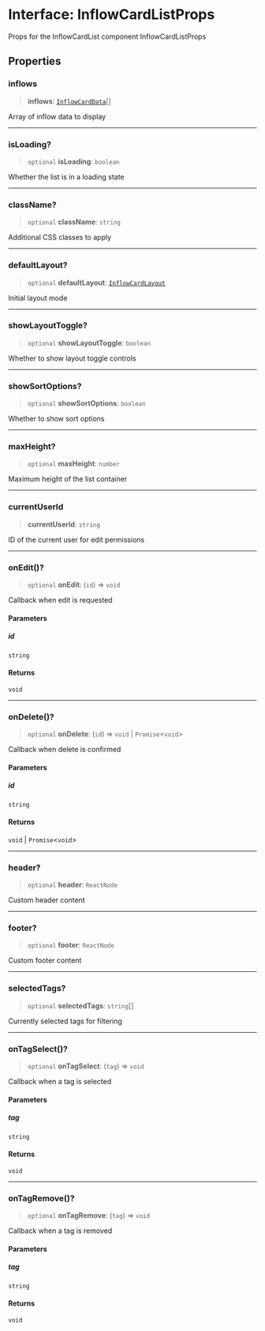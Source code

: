 # Interface: InflowCardListProps

Props for the InflowCardList component
 InflowCardListProps

## Properties

### inflows

> **inflows**: [`InflowCardData`](../../inflow-card/inflow-card/interfaces/InflowCardData.md)[]

Array of inflow data to display

***

### isLoading?

> `optional` **isLoading**: `boolean`

Whether the list is in a loading state

***

### className?

> `optional` **className**: `string`

Additional CSS classes to apply

***

### defaultLayout?

> `optional` **defaultLayout**: [`InflowCardLayout`](../type-aliases/InflowCardLayout.md)

Initial layout mode

***

### showLayoutToggle?

> `optional` **showLayoutToggle**: `boolean`

Whether to show layout toggle controls

***

### showSortOptions?

> `optional` **showSortOptions**: `boolean`

Whether to show sort options

***

### maxHeight?

> `optional` **maxHeight**: `number`

Maximum height of the list container

***

### currentUserId

> **currentUserId**: `string`

ID of the current user for edit permissions

***

### onEdit()?

> `optional` **onEdit**: (`id`) => `void`

Callback when edit is requested

#### Parameters

##### id

`string`

#### Returns

`void`

***

### onDelete()?

> `optional` **onDelete**: (`id`) => `void` \| `Promise`\<`void`\>

Callback when delete is confirmed

#### Parameters

##### id

`string`

#### Returns

`void` \| `Promise`\<`void`\>

***

### header?

> `optional` **header**: `ReactNode`

Custom header content

***

### footer?

> `optional` **footer**: `ReactNode`

Custom footer content

***

### selectedTags?

> `optional` **selectedTags**: `string`[]

Currently selected tags for filtering

***

### onTagSelect()?

> `optional` **onTagSelect**: (`tag`) => `void`

Callback when a tag is selected

#### Parameters

##### tag

`string`

#### Returns

`void`

***

### onTagRemove()?

> `optional` **onTagRemove**: (`tag`) => `void`

Callback when a tag is removed

#### Parameters

##### tag

`string`

#### Returns

`void`
